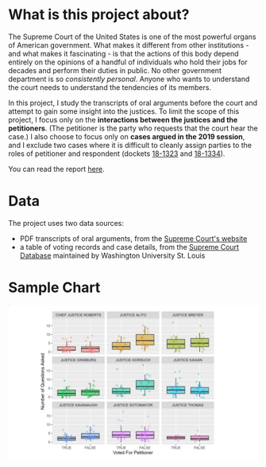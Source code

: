 # What is this project about?

The Supreme Court of the United States is one of the most powerful organs of American government. What makes it different from other institutions - and what makes it fascinating - is that the actions of this body depend entirely on the opinions of a handful of individuals who hold their jobs for decades and perform their duties in public. No other government department is so *consistently personal*. Anyone who wants to understand the court needs to understand the tendencies of its members.  

In this project, I study the transcripts of oral arguments before the court and attempt to gain some insight into the justices. To limit the scope of this project, I focus only on the **interactions between the justices and the petitioners**. (The petitioner is the party who requests that the court hear the case.) I also choose to focus only on **cases argued in the 2019 session**, and I exclude two cases where it is difficult to cleanly assign parties to the roles of petitioner and respondent (dockets [18-1323](https://www.supremecourt.gov/oral_arguments/argument_transcripts/2019/18-1323_d18e.pdf) and [18-1334](https://www.supremecourt.gov/oral_arguments/argument_transcripts/2019/18-1334_ba7d.pdf)).  

You can read the report [here](https://joyce-john.github.io/supreme_court_oral_arguments/).  

# Data  

The project uses two data sources:  

* PDF transcripts of oral arguments, from the [Supreme Court's website](https://www.supremecourt.gov/oral_arguments/argument_transcript/2019)  
* a table of voting records and case details, from the [Supreme Court Database](http://scdb.wustl.edu/data.php) maintained by Washington University St. Louis  

# Sample Chart    

![questions_boxplot](/assets/readme_screenshot/questions_boxplot.jpg)
